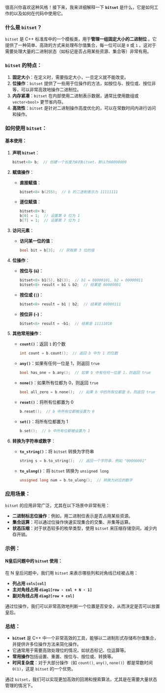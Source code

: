 很高兴你喜欢这种风格！接下来，我来详细解释一下 **`bitset`** 是什么，它是如何工作的以及如何在代码中使用它。

### **什么是 `bitset`？**

`bitset` 是 C++ 标准库中的一个模板类，用于**管理一组固定大小的二进制位**
。它提供了一种简单、高效的方式来处理布尔值集合，每一位可以是 `0` 或 `1`
。这对于需要处理大量的二进制状态（如标记是否占用某些资源、集合等）非常有用。

### **`bitset` 的特点：**

1. **固定大小**：在定义时，需要指定大小，一旦定义就不能改变。
2. **位操作**：`bitset` 提供了一些用于位操作的方法，如按位与、按位或、按位非等，可以非常高效地操作二进制位。
3. **内存紧凑**：`bitset` 在内部使用二进制表示数据，通常比使用数组或 `vector<bool>` 更节省内存。
4. **高效性**：`bitset` 是针对二进制操作高度优化的，可以在常数时间内进行访问和操作。

### **如何使用 `bitset`：**

#### **基本使用：**

1. **声明 `bitset`**：
   ```cpp
   bitset<8> b;  // 创建一个长度为8的bitset，默认为00000000
   ```

2. **赋值操作**：
    - **直接赋值**：
      ```cpp
      bitset<8> b(255);  // b 的二进制表示为 11111111
      ```
    - **逐位赋值**：
      ```cpp
      bitset<8> b;
      b[0] = 1;  // 设置第 0 位为 1
      b[7] = 1;  // 设置第 7 位为 1
      ```

3. **访问元素**：
    - **访问某一位的值**：
      ```cpp
      bool bit = b[3];  // 获取第 3 位的值
      ```

4. **位操作**：
    - **按位与 (`&`)**：
      ```cpp
      bitset<8> b1(5), b2(3);  // b1 = 00000101, b2 = 00000011
      bitset<8> result = b1 & b2;  // 结果是 00000001
      ```
    - **按位或 (`|`)**：
      ```cpp
      bitset<8> result = b1 | b2;  // 结果是 00000111
      ```
    - **按位非 (`~`)**：
      ```cpp
      bitset<8> result = ~b1;  // 结果是 11111010
      ```

5. **其他常用操作**：
    - **`count()`**：返回 `1` 的个数
      ```cpp
      int count = b.count();  // 返回 b 中为 1 的位数
      ```
    - **`any()`**：如果有任何一位是 1，则返回 `true`
      ```cpp
      bool has_one = b.any();  // 如果 b 中有任何一位是 1，则返回 true
      ```
    - **`none()`**：如果所有位都为 0，则返回 `true`
      ```cpp
      bool all_zero = b.none();  // 如果 b 中的所有位都是 0，则返回 true
      ```
    - **`reset()`**：将所有位都置为 0
      ```cpp
      b.reset();  // b 中所有位都被设置为 0
      ```
    - **`set()`**：将所有位都置为 1
      ```cpp
      b.set();  // b 中所有位都被设置为 1
      ```

6. **转换为字符串或数字**：
    - **`to_string()`**：将 `bitset` 转换为字符串
      ```cpp
      string s = b.to_string();  // 返回一个字符串，例如 "00000001"
      ```
    - **`to_ulong()`**：将 `bitset` 转换为 `unsigned long`
      ```cpp
      unsigned long num = b.to_ulong();  // 转换为对应的数字
      ```

### **应用场景：**

`bitset` 的应用非常广泛，尤其在以下场景中非常有用：

- **二进制标志位操作**：例如，用二进制位表示是否占用某些资源。
- **集合运算**：可以通过位操作快速实现集合的交集、并集等运算。
- **状态压缩**：对于状态较多的枚举类型，使用 `bitset` 来压缩存储空间，减少内存开销。

### **示例：**

#### **N皇后问题中的 `bitset` 使用：**

在 N 皇后问题中，我们用 `bitset` 来表示哪些列和对角线已经被占用：

- **列占用 `cols[col]`**
- **主对角线占用 `diag1[row - col + N - 1]`**
- **副对角线占用 `diag2[row + col]`**

通过位操作，我们可以非常高效地判断一个位置是否安全，从而决定是否可以放置皇后。

### **总结：**

- **`bitset`** 是 C++ 中一个非常高效的工具，能够以二进制形式存储布尔值集合，并提供许多位操作方法来简化操作。
- 它通常用于需要高效处理位的情况，如状态标记、位运算等。
- **常用操作**包括设置、重置、按位与、按位或、转换等。
- **时间复杂度**：对于大部分操作（如 `count()`, `any()`, `none()`）都是常数时间 `O(1)`，这是
  `bitset` 的一个优势。

通过 `bitset`，我们可以实现更加高效的回溯和搜索算法，尤其是在需要大量状态管理的情况下。